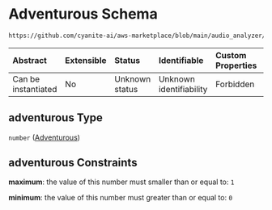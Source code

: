 # Adventurous Schema

```txt
https://github.com/cyanite-ai/aws-marketplace/blob/main/audio_analyzer/schemes/marketplace_v1/schema/TaggingV8.schema.json#/$defs/MoodAdvancedScoresV1/properties/adventurous
```



| Abstract            | Extensible | Status         | Identifiable            | Custom Properties | Additional Properties | Access Restrictions | Defined In                                                                     |
| :------------------ | :--------- | :------------- | :---------------------- | :---------------- | :-------------------- | :------------------ | :----------------------------------------------------------------------------- |
| Can be instantiated | No         | Unknown status | Unknown identifiability | Forbidden         | Allowed               | none                | [TaggingV8.schema.json\*](../out/TaggingV8.schema.json "open original schema") |

## adventurous Type

`number` ([Adventurous](taggingv8-defs-moodadvancedscoresv1-properties-adventurous.md))

## adventurous Constraints

**maximum**: the value of this number must smaller than or equal to: `1`

**minimum**: the value of this number must greater than or equal to: `0`
